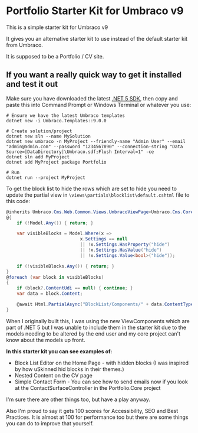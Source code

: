 # Portfolio Starter Kit for Umbraco v9

This is a simple starter kit for Umbraco v9

It gives you an alternative starter kit to use instead of the default starter kit from Umbraco.

It is supposed to be a Portfolio / CV site. 

## If you want a really quick way to get it installed and test it out
Make sure you have downloaded the latest [.NET 5 SDK](https://dotnet.microsoft.com/download/dotnet/5.0), then copy and paste this into Command Prompt or Windows Terminal or whatever you use:

```
# Ensure we have the latest Umbraco templates
dotnet new -i Umbraco.Templates::9.0.0

# Create solution/project
dotnet new sln --name MySolution
dotnet new umbraco -n MyProject --friendly-name "Admin User" --email "admin@admin.com" --password "1234567890" --connection-string "Data Source=|DataDirectory|\Umbraco.sdf;Flush Interval=1" -ce
dotnet sln add MyProject
dotnet add MyProject package Portfolio

# Run
dotnet run --project MyProject

```

To get the block list to hide the rows which are set to hide you need to update the partial view in `\views\partials\blocklist\default.cshtml` file to this code:

```cs
@inherits Umbraco.Cms.Web.Common.Views.UmbracoViewPage<Umbraco.Cms.Core.Models.Blocks.BlockListModel>
@{
    if (!Model.Any()) { return; }

    var visibleBlocks = Model.Where(x =>
                            x.Settings == null
                            || !x.Settings.HasProperty("hide")
                            || !x.Settings.HasValue("hide")
                            || !x.Settings.Value<bool>("hide"));

    if (!visibleBlocks.Any()) { return; }
}
@foreach (var block in visibleBlocks)
{
    if (block?.ContentUdi == null) { continue; }
    var data = block.Content;

    @await Html.PartialAsync("BlockList/Components/" + data.ContentType.Alias, block)
}
```

When I originally built this, I was using the new ViewComponents which are part of .NET 5 but I was unable to include them in the starter kit due to the models needing to be altered by the end user and my core project can't know about the models up front.

**In this starter kit you can see examples of:**

- Block List Editor on the Home Page - with hidden blocks (I was inspired by how uSkinned hid blocks in their themes.) 
- Nested Content on the CV page
- Simple Contact Form - You can see how to send emails now if you look at the ContactSurfaceController in the Portfolio.Core project

I'm sure there are other things too, but have a play anyway.

Also I'm proud to say it gets 100 scores for Accessibility, SEO and Best Practices. It is almost at 100 for performance too but there are some things you can do to improve that yourself.
